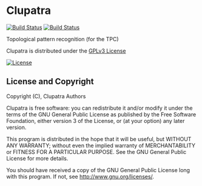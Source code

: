 # Clupatra
[![Build Status](https://travis-ci.org/iLCSoft/Clupatra.svg?branch=master)](https://travis-ci.org/iLCSoft/Clupatra)
[![Build Status](https://scan.coverity.com/projects/12346/badge.svg)](https://scan.coverity.com/projects/ilcsoft-clupatra)

Topological pattern recognition (for the TPC)

Clupatra is distributed under the [GPLv3 License](http://www.gnu.org/licenses/gpl-3.0.en.html)

[![License](https://www.gnu.org/graphics/gplv3-127x51.png)](https://www.gnu.org/licenses/gpl-3.0.en.html)


## License and Copyright
Copyright (C), Clupatra Authors

Clupatra is free software: you can redistribute it and/or modify it under the terms of the GNU General Public License as published by the Free Software Foundation, either version 3 of the License, or (at your option) any later version.

This program is distributed in the hope that it will be useful, but WITHOUT ANY WARRANTY; without even the implied warranty of MERCHANTABILITY or FITNESS FOR A PARTICULAR PURPOSE.  See the GNU General Public License for more details.

You should have received a copy of the GNU General Public License long with this program.  If not, see <http://www.gnu.org/licenses/>.
